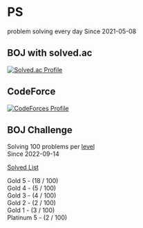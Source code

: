 # PS

problem solving every day Since 2021-05-08

## BOJ with solved.ac

[![Solved.ac Profile](http://mazassumnida.wtf/api/v2/generate_badge?boj=kadrick)](https://solved.ac/kadrick)

## CodeForce

[![CodeForces Profile](https://cf.leed.at?id=Kadrick)](https://codeforces.com/profile/Kadrick)

## BOJ Challenge

Solving 100 problems per [level](https://solved.ac/problems/level)  
Since 2022-09-14

[Solved List](./BOJ/doc/solvedProblem.md)

Gold 5 - (18 / 100)  
Gold 4 - (5 / 100)  
Gold 3 - (4 / 100)  
Gold 2 - (2 / 100)  
Gold 1 - (3 / 100)  
Platinum 5 - (2 / 100)  
